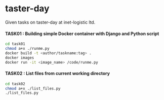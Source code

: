 # taster-day
Given tasks on taster-day at inet-logistic ltd.

#### TASK01 : Building simple Docker container with Django and Python script ###
```bash
cd task01
chmod a+x ./runme.py
docker build -t <author/taskname:tag> .
docker images
docker run -it <image_name> /code/runme.py
```

#### TASK02 : List files from current working directory ####
```bash
cd task02
chmod a+x ./list_files.py
./list_files.py
```